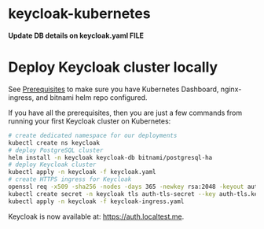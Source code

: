 # keycloak-kubernetes
**Update DB details on keycloak.yaml FILE**
# Deploy Keycloak cluster locally

See [Prerequisites](PREREQUISITES.md) to make sure you have Kubernetes Dashboard, nginx-ingress, and bitnami helm repo configured.

If you have all the prerequisites, then you are just a few commands from running your first Keycloak cluster on Kubernetes:

```bash
# create dedicated namespace for our deployments
kubectl create ns keycloak
# deploy PostgreSQL cluster
helm install -n keycloak keycloak-db bitnami/postgresql-ha
# deploy Keycloak cluster
kubectl apply -n keycloak -f keycloak.yaml
# create HTTPS ingress for Keycloak
openssl req -x509 -sha256 -nodes -days 365 -newkey rsa:2048 -keyout auth-tls.key -out auth-tls.crt -subj "/CN=auth.localtest.me/O=keycloak"
kubectl create secret -n keycloak tls auth-tls-secret --key auth-tls.key --cert auth-tls.crt
kubectl apply -n keycloak -f keycloak-ingress.yaml
```

Keycloak is now available at: https://auth.localtest.me.
